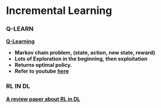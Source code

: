 # Incremental Learning

### **Q-LEARN**

[**Q-Learning**](https://www.youtube.com/watch?v=9m_6q_KECTk)

* **Markov chain problem, \(state, action, new state, reward\)**
* **Lots of Exploration in the beginning, then exploitation** 
* **Returns optimal policy.**
* **Refer to youtube** [**here**](https://www.youtube.com/watch?v=9m_6q_KECTk)

### **RL IN DL**

[**A review paper about RL in DL**](https://arxiv.org/pdf/1701.07274.pdf)  


